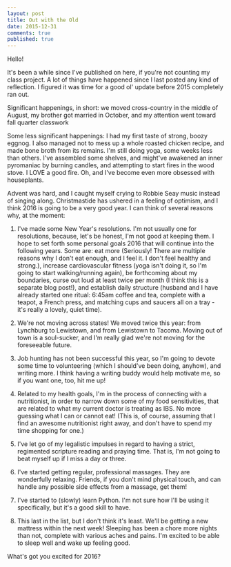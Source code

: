```yaml
---
layout: post
title: Out with the Old
date: 2015-12-31
comments: true
published: true
---
```


Hello!

It's been a while since I've published on here, if you're not counting my class project. A lot of things have happened since I last posted any kind of reflection. I figured it was time for a good ol' update before 2015 completely ran out.

Significant happenings, in short: we moved cross-country in the middle of August, my brother got married in October, and my attention went toward fall quarter classwork

Some less significant happenings: I had my first taste of strong, boozy eggnog. I also managed not to mess up a whole roasted chicken recipe, and made bone broth from its remains. I'm still doing yoga, some weeks less than others. I've assembled some shelves, and might've awakened an inner pyromaniac by burning candles, and attempting to start fires in the wood stove. I LOVE a good fire. Oh, and I've become even more obsessed with houseplants.

Advent was hard, and I caught myself crying to Robbie Seay music instead of singing along. Christmastide has ushered in a feeling of optimism, and I think 2016 is going to be a very good year. I can think of several reasons why, at the moment:

1. I've made some New Year's resolutions. I'm not usually one for resolutions, because, let's be honest, I'm not good at keeping them. I hope to set forth some personal goals 2016 that will continue into the following years. Some are: eat more (Seriously! There are multiple reasons why I don't eat enough, and I feel it. I don't feel healthy and strong.), increase cardiovascular fitness (yoga isn't doing it, so I'm going to start walking/running again), be forthcoming about my boundaries, curse out loud at least twice per month (I think this is a separate blog post!), and establish daily structure (husband and I have already started one ritual: 6:45am coffee and tea, complete with a teapot, a French press, and matching cups and saucers all on a tray - it's really a lovely, quiet time).

2. We're not moving across states! We moved twice this year: from Lynchburg to Lewistown, and from Lewistown to Tacoma. Moving out of town is a soul-sucker, and I'm really glad we're not moving for the foreseeable future.

3. Job hunting has not been successful this year, so I'm going to devote some time to volunteering (which I should've been doing, anyhow), and writing more. I think having a writing buddy would help motivate me, so if you want one, too, hit me up!

4. Related to my health goals, I'm in the process of connecting with a nutritionist, in order to narrow down some of my food sensitivities, that are related to what my current doctor is treating as IBS. No more guessing what I can or cannot eat! (This is, of course, assuming that I find an awesome nutritionist right away, and don't have to spend my time shopping for one.)

5. I've let go of my legalistic impulses in regard to having a strict, regimented scripture reading and praying time. That is, I'm not going to beat myself up if I miss a day or three.

6. I've started getting regular, professional massages. They are wonderfully relaxing. Friends, if you don't mind physical touch, and can handle any possible side effects from a massage, get them!

7. I've started to (slowly) learn Python. I'm not sure how I'll be using it specifically, but it's a good skill to have.

8. This last in the list, but I don't think it's least. We'll be getting a new mattress within the next week! Sleeping has been a chore more nights than not, complete with various aches and pains. I'm excited to be able to sleep well and wake up feeling good.

What's got you excited for 2016?
